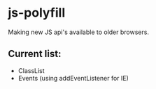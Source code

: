 # js-polyfill

Making new JS api's available to older browsers.

## Current list:

* ClassList
* Events (using addEventListener for IE)
